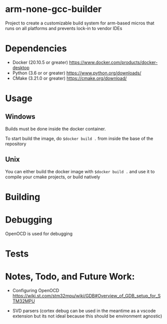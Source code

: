 # arm-none-gcc-builder

Project to create a customizable build system for arm-based micros that runs on all platforms and prevents lock-in to vendor IDEs

# Dependencies 

- Docker (20.10.5 or greater)   https://www.docker.com/products/docker-desktop
- Python (3.6 or or greater)    https://www.python.org/downloads/
- CMake  (3.21.0 or greater)    https://cmake.org/download/

# Usage

## Windows

Builds must be done inside the docker container. 

To start build the image, do `$docker build .` from inside the base of the repository

## Unix

You can either build the docker image with `$docker build .` and use it to compile your cmake projects, or build natively

# Building


# Debugging

OpenOCD is used for debugging

# Tests


# Notes, Todo, and Future Work:

- Configuring OpenOCD
https://wiki.st.com/stm32mpu/wiki/GDB#Overview_of_GDB_setup_for_STM32MPU

- SVD parsers (cortex debug can be used in the meantime as a vscode extension but its not ideal because this should be environment agnostic)




